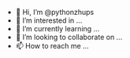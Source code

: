 - 👋 Hi, I’m @pythonzhups
- 👀 I’m interested in ...
- 🌱 I’m currently learning ...
- 💞️ I’m looking to collaborate on ...
- 📫 How to reach me ...

<!---
pythonzhups/pythonzhups is a ✨ special ✨ repository because its `README.md` (this file) appears on your GitHub profile.
You can click the Preview link to take a look at your changes.
--->
